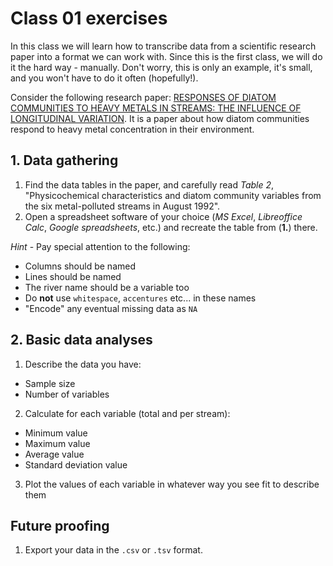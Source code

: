 # Class 01 exercises

In this class we will learn how to transcribe data from a scientific research paper into a format we can work with. Since this is the first class, we will do it the hard way - manually. Don't worry, this is only an example, it's small, and you won't have to do it often (hopefully!).

Consider the following research paper: [RESPONSES OF DIATOM COMMUNITIES TO HEAVY METALS IN STREAMS: THE INFLUENCE OF LONGITUDINAL VARIATION][1]. It is a paper about how diatom communities respond to heavy metal concentration in their environment.


## 1. Data gathering

1. Find the data tables in the paper, and carefully read *Table 2*, "Physicochemical characteristics and diatom community variables from the six metal-polluted streams in August 1992".
2. Open a spreadsheet software of your choice (*MS Excel*, *Libreoffice Calc*, *Google spreadsheets*, etc.) and recreate the table from (**1.**) there.

*Hint* - Pay special attention to the following:

* Columns should be named
* Lines should be named
* The river name should be a variable too
* Do **not** use `whitespace`, `accentures` etc... in these names
* "Encode" any eventual missing data as `NA`


## 2. Basic data analyses

1. Describe the data you have:
 * Sample size
 * Number of variables
2. Calculate for each variable (total and per stream):
 * Minimum value
 * Maximum value
 * Average value
 * Standard deviation value
3. Plot the values of each variable in whatever way you see fit to describe them


## Future proofing

1. Export your data in the `.csv` or `.tsv` format.

[1]: https://doi.org/10.1890/1051-0761(1998)008[0631:RODCTH]2.0.CO;2
